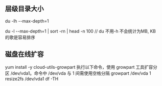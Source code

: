 ## 层级目录大小
du -lh --max-depth=1

du -l --max-depth=1 | sort -rn | head -n 100  // du 不用-h 不会统计为MB, KB的歌是容易排序


## 磁盘在线扩容
yum install -y cloud-utils-growpart
执行以下命令，使用 growpart 工具扩容分区 /dev/vda1。命令中 /dev/vda 与 1 间需使用空格分隔
growpart /dev/vda 1
resize2fs /dev/vda1
df -TH
